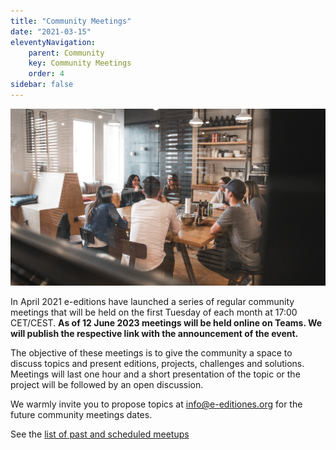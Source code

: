 ```yaml
---
title: "Community Meetings"
date: "2021-03-15"
eleventyNavigation:
    parent: Community
    key: Community Meetings
    order: 4
sidebar: false
---
```


![Photo by <a href="https://unsplash.com/@reddalec?utm_source=unsplash&utm_medium=referral&utm_content=creditCopyText" target="unsplash">Redd</a> on <a href="https://unsplash.com/s/photos/meeting?utm_source=unsplash&utm_medium=referral&utm_content=creditCopyText" target="unsplash">Unsplash</a>](/img/redd-5U_28ojjgms-unsplash.jpg)

In April 2021 e-editions have launched a series of regular community meetings that will be held on the first Tuesday of each month at 17:00 CET/CEST. <b>As of 12 June 2023 meetings will be held online on Teams. We will publish the respective link with the announcement of the event.</b>

<!--at [https://meet.existsolutions.com/eeditiones](https://meet.existsolutions.com/eeditiones) and will not be recorded. Registration is not required to attend. -->

The objective of these meetings is to give the community a space to discuss topics and present editions, projects, challenges and solutions. Meetings will last one hour and a short presentation of the topic or the project will be followed by an open discussion.

We warmly invite you to propose topics at [info@e-editiones.org](info@e-editiones.org) for the future community meetings dates.

See the [list of past and scheduled meetups](/tags/meetups/)
